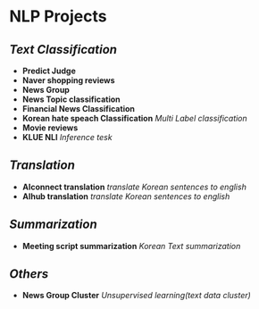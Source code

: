 # NLP Projects

## ***Text Classification***
* **Predict Judge**
* **Naver shopping reviews**
* **News Group**
* **News Topic classification**
* **Financial News Classification**
* **Korean hate speach Classification**   *Multi Label classification*
* **Movie reviews**
* **KLUE NLI** *Inference tesk*

## ***Translation***
* **AIconnect translation**   *translate Korean sentences to english*
* **AIhub translation**     *translate Korean sentences to english*

## ***Summarization***
* **Meeting script summarization** *Korean Text summarization*
  
## ***Others***
* **News Group Cluster**    *Unsupervised learning(text data cluster)*
